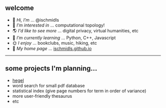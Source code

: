 ## welcome
- 👋 *Hi, I’m* ... @ischmidls
- 👀 *I’m interested in* ... computational topology!
- 🌎 *I'd like to see more* ... digital privacy, virtual humanities, etc
- 🌱 *I’m currently learning* ... Python, C++, Javascript
- 🌞 *I enjoy* ... bookclubs, music, hiking, etc
- 🏡 *My home page* ... [ischmidls.github.io](http://ischmidls.github.io/)
- - - - - - - - - - - - - - - - - - - - - - - - - - - - - - - - -- - - - - -
## some projects I'm planning...
- [hegel](https://ischmidls.github.io/pages/hegel/)
- word search for small pdf database
- statistical index (give page numbers for term in order of variance)
- more user-friendly thesaurus
- etc

<!--- - 💞️ *I’m looking to collaborate on* ... nothing at the moment --->
<!--- - 📫 *How to reach me* ... please, don't --->

<!---
ischmidls/ischmidls is a ✨ special ✨ repository because its `README.md` (this file) appears on your GitHub profile.
You can click the Preview link to take a look at your changes.
--->
